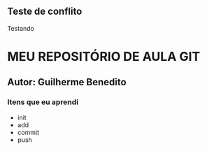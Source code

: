 <h2> Teste de conflito</h2>
<p>Testando</p>

# MEU REPOSITÓRIO DE AULA GIT
## Autor: Guilherme Benedito

<h3>Itens que eu aprendi</h3>
<ul>
    <li>init</li>
    <li>add</li>
    <li>commit</li>
    <li>push</li>
</ul>
